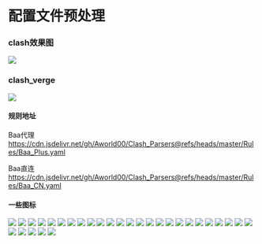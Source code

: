 # 配置文件预处理

### clash效果图
![](https://github.com/Aworld00/Clash_Parsers/blob/master/Image/clash_rendering.png)
### clash_verge
![](https://github.com/Aworld00/Clash_Parsers/blob/master/Image/clash_verge_rendering.png)
#### 规则地址
Baa代理
https://cdn.jsdelivr.net/gh/Aworld00/Clash_Parsers@refs/heads/master/Rules/Baa_Plus.yaml

Baa直连
https://cdn.jsdelivr.net/gh/Aworld00/Clash_Parsers@refs/heads/master/Rules/Baa_CN.yaml
#### 一些图标
![](https://github.com/Aworld00/Clash_Parsers/blob/master/Icon/Adblock.png)
![](https://github.com/Aworld00/Clash_Parsers/blob/master/Icon/Airport.png)
![](https://github.com/Aworld00/Clash_Parsers/blob/master/Icon/America.png)
![](https://github.com/Aworld00/Clash_Parsers/blob/master/Icon/Auto.png)
![](https://github.com/Aworld00/Clash_Parsers/blob/master/Icon/Balance.png)
![](https://github.com/Aworld00/Clash_Parsers/blob/master/Icon/Catnet.png)
![](https://github.com/Aworld00/Clash_Parsers/blob/master/Icon/China.png)
![](https://github.com/Aworld00/Clash_Parsers/blob/master/Icon/Fallback.png)
![](https://github.com/Aworld00/Clash_Parsers/blob/master/Icon/Final.png)
![](https://github.com/Aworld00/Clash_Parsers/blob/master/Icon/Game.png)
![](https://github.com/Aworld00/Clash_Parsers/blob/master/Icon/Game_2.png)
![](https://github.com/Aworld00/Clash_Parsers/blob/master/Icon/GitHub.png)
![](https://github.com/Aworld00/Clash_Parsers/blob/master/Icon/Global.png)
![](https://github.com/Aworld00/Clash_Parsers/blob/master/Icon/Global_2.png)
![](https://github.com/Aworld00/Clash_Parsers/blob/master/Icon/Google.png)
![](https://github.com/Aworld00/Clash_Parsers/blob/master/Icon/Hong_Kong.png)
![](https://github.com/Aworld00/Clash_Parsers/blob/master/Icon/Ip.png)
![](https://github.com/Aworld00/Clash_Parsers/blob/master/Icon/Ip_2.png)
![](https://github.com/Aworld00/Clash_Parsers/blob/master/Icon/Match.png)
![](https://github.com/Aworld00/Clash_Parsers/blob/master/Icon/Reject.png)
![](https://github.com/Aworld00/Clash_Parsers/blob/master/Icon/SSID.png)
![](https://github.com/Aworld00/Clash_Parsers/blob/master/Icon/Select.png)
![](https://github.com/Aworld00/Clash_Parsers/blob/master/Icon/Shadowrocket.png)
![](https://github.com/Aworld00/Clash_Parsers/blob/master/Icon/Singapore.png)
![](https://github.com/Aworld00/Clash_Parsers/blob/master/Icon/Steam.png)
![](https://github.com/Aworld00/Clash_Parsers/blob/master/Icon/TaiWan.png)
![](https://github.com/Aworld00/Clash_Parsers/blob/master/Icon/Telegram.png)
![](https://github.com/Aworld00/Clash_Parsers/blob/master/Icon/YouTube.png)
![](https://github.com/Aworld00/Clash_Parsers/blob/master/Icon/adguard.png)
![](https://github.com/Aworld00/Clash_Parsers/blob/master/Icon/bilibili.png)
